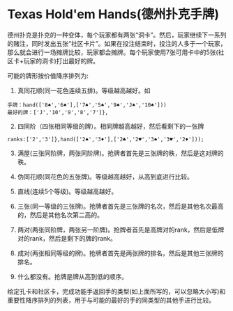# Texas Hold'em Hands(德州扑克手牌)

德州扑克是扑克的一种变体，每个玩家都有两张“洞卡”。然后，玩家继续下一系列的赌注，同时发出五张“社区卡片”。如果在投注结束时，投注的人多于一个玩家，那么就会进行一场摊牌比较，玩家都会摊牌。每个玩家使用7张可用卡中的5张(社区卡+玩家的洞卡)打出最好的牌。

可能的牌形按价值降序排列为:

1. 真同花顺(同一花色连续五排)。等级越高越好。如

  ```
  手牌：hand(['8♠','6♠'],['7♠','5♠','9♠','J♠','10♠']))
  最好的牌：['J','10','9','8','7']},
  ```

2. 四同阶（四张相同等级的牌）。相同牌越高越好，然后看剩下的一张牌

```
ranks:['2','3']},hand(['2♠','3♦'],['2♣','2♥','3♠','3♥','2♦']));
```

3. 满屋(三张同阶牌，两张同阶牌)。抢牌者首先是三张牌的秩，然后是这对牌的秩。

4. 伪同花顺(同花色的五张牌)。等级越高越好，从高到底进行比较。

5. 直线(连续5个等级)。等级越高越好。

6. 三张(同一等级的三张牌)。抢牌者首先是三张牌的名次，然后是其他名次最高的，然后是其他名次第二高的。

7. 两对(两张同阶牌，两张另一阶牌)。抢牌者首先是高牌对的rank，然后是低牌对的rank，然后是剩下的牌的rank。

8. 成对(两张相同等级的牌)。抢牌者首先是两张牌的排名，然后是其他三张牌的排名。

9. 什么都没有。抢牌是牌从高到低的顺序。

给定孔卡和社区卡，完成功能手返回手的类型(如上面所写的，可以忽略大小写)和重要性降序排列的列表，用于与可能的最好的手的同类型的其他手进行比较。